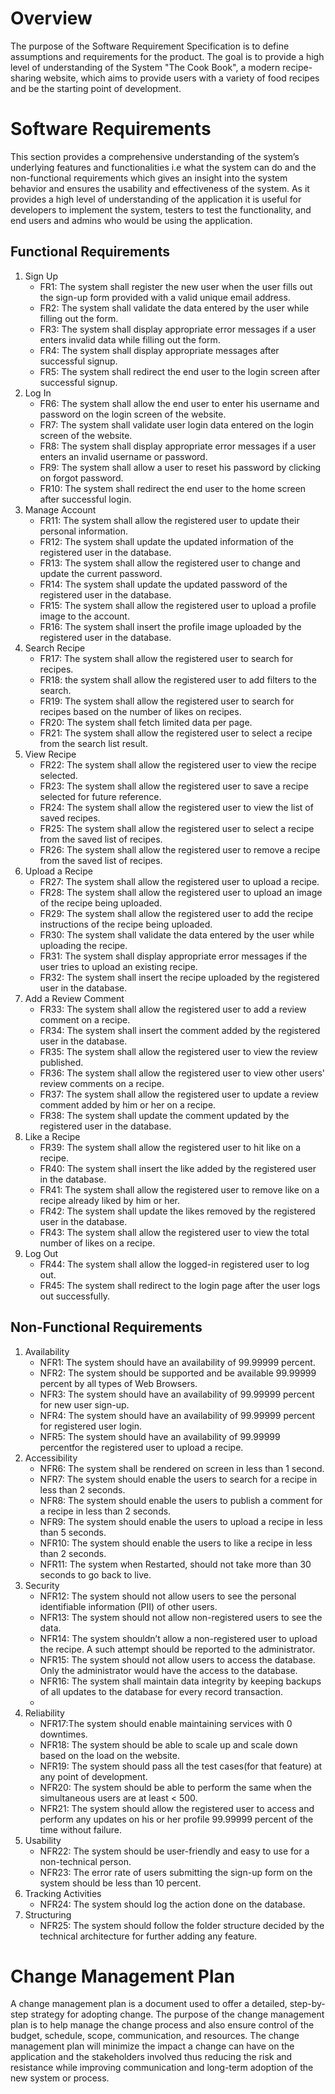 # Overview

The purpose of the Software Requirement Specification is to define assumptions and requirements for the product. The goal is to provide a high level of understanding of the System "The Cook Book", a modern recipe-sharing website, which aims to provide users with a variety of food recipes and be the starting point of development. 

# Software Requirements

This section provides a comprehensive understanding of the system’s underlying features and functionalities i.e what the system can do and the non-functional requirements which gives an insight into the system behavior and ensures the usability and effectiveness of the system. As it provides a high level of understanding of the application it is useful for developers to implement the system, testers to test the functionality, and end users and admins who would be using the application.

## Functional Requirements
<ol type="1">
    <li> Sign Up
        <ul type="1">
            <li>FR1: The system shall register the new user when the user fills out the sign-up form provided with a valid unique
                email address.</li>
            <li>FR2: The system shall validate the data entered by the user while filling out the form.</li>
            <li>FR3: The system shall display appropriate error messages if a user enters invalid data while filling out the form.</li>
            <li>FR4: The system shall display appropriate messages after successful signup.</li>
            <li>FR5: The system shall redirect the end user to the login screen after successful signup.</li>
        </ul>
    </li>
    <li> Log In
        <ul type="1">
            <li>FR6: The system shall allow the end user to enter his username and password on the login screen of the website.</li>
            <li>FR7: The system shall validate user login data entered on the login screen of the website.</li>
            <li>FR8: The system shall display appropriate error messages if a user enters an invalid username or password.</li>
            <li>FR9: The system shall allow a user to reset his password by clicking on forgot password.</li>
            <li>FR10: The system shall redirect the end user to the home screen after successful login.</li>
        </ul>
    </li>
    <li> Manage Account
        <ul type="1">
            <li>FR11: The system shall allow the registered user to update their personal information.</li>
            <li>FR12: The system shall update the updated information of the registered user in the database.</li>
            <li>FR13: The system shall allow the registered user to change and update the current password.</li>
            <li>FR14: The system shall update the updated password of the registered user in the database.</li>  
            <li>FR15: The system shall allow the registered user to upload a profile image to the account.</li> 
            <li>FR16: The system shall insert the profile image uploaded by the registered user in the database.</li>  
        </ul>
    </li>
    <li> Search Recipe
        <ul type="1">
            <li>FR17: The system shall allow the registered user to search for recipes.</li>
            <li>FR18: the system shall allow the registered user to add filters to the search.</li>
            <li>FR19: The system shall allow the registered user to search for recipes based on the number of likes on recipes.</li>
            <li>FR20: The system shall fetch limited data per page.</li>
            <li>FR21: The system shall allow the registered user to select a recipe from the search list result.</li>
        </ul>
    </li>
    <li> View Recipe
        <ul type="1">
            <li>FR22: The system shall allow the registered user to view the recipe selected.</li>
            <li>FR23: The system shall allow the registered user to save a recipe selected for future reference.</li>
            <li>FR24: The system shall allow the registered user to view the list of saved recipes.</li>
            <li>FR25: The system shall allow the registered user to select a recipe from the saved list of recipes.</li>
            <li>FR26: The system shall allow the registered user to remove a recipe from the saved list of recipes.</li>
        </ul>
    </li>
    <li> Upload a Recipe
        <ul type="1">
            <li>FR27: The system shall allow the registered user to upload a recipe.</li>
            <li>FR28: The system shall allow the registered user to upload an image of the recipe being uploaded.</li>
            <li>FR29: The system shall allow the registered user to add the recipe instructions of the recipe being uploaded.</li>
            <li>FR30: The system shall validate the data entered by the user while uploading the recipe.</li>
            <li>FR31: The system shall display appropriate error messages if the user tries to upload an existing recipe.</li>
            <li>FR32: The system shall insert the recipe uploaded by the registered user in the database.</li>
        </ul>
    </li>
    <li> Add a Review Comment
        <ul type="1">
            <li>FR33: The system shall allow the registered user to add a review comment on a recipe.</li>
            <li>FR34: The system shall insert the comment added by the registered user in the database.</li>
            <li>FR35: The system shall allow the registered user to view the review published.</li>
            <li>FR36: The system shall allow the registered user to view other users' review comments on a recipe.</li>
            <li>FR37: The system shall allow the registered user to update a review comment added by him or her on a recipe.</li>
            <li>FR38: The system shall update the comment updated by the registered user in the database.</li>
        </ul>
    </li>
    <li> Like a Recipe
        <ul type="1">
            <li>FR39: The system shall allow the registered user to hit like on a recipe.</li>
            <li>FR40: The system shall insert the like added by the registered user in the database.</li>
            <li>FR41: The system shall allow the registered user to remove like on a recipe already liked by him or her.</li>
            <li>FR42: The system shall update the likes removed by the registered user in the database.</li>
            <li>FR43: The system shall allow the registered user to view the total number of likes on a recipe.</li>
        </ul>
    </li>
    <li> Log Out
        <ul type="1">
            <li>FR44: The system shall allow the logged-in registered user to log out.</li>
            <li>FR45: The system shall redirect to the login page after the user logs out successfully.</li>
        </ul>
    </li>
</ol>

## Non-Functional Requirements
<ol type="2">
    <li> Availability
        <ul type="1">
            <li>NFR1: The system should have an availability of 99.99999 percent.</li>
            <li>NFR2: The system should be supported and be available 99.99999 percent by all types of Web Browsers.</li>
            <li>NFR3: The system should have an availability of 99.99999 percent for new user sign-up.</li>
            <li>NFR4: The system should have an availability of 99.99999 percent for registered user login.</li>
            <li>NFR5: The system should have an availability of 99.99999 percentfor the registered user to upload a recipe.</li>
        </ul>
    </li>
    <li> Accessibility
        <ul type="1">
            <li>NFR6: The system shall be rendered on screen in less than 1 second.</li>
            <li>NFR7: The system should enable the users to search for a recipe in less than 2 seconds.</li>
            <li>NFR8: The system should enable the users to publish a comment for a recipe in less than 2 seconds.</li>
            <li>NFR9: The system should enable the users to upload a recipe in less than 5 seconds.</li>
            <li>NFR10: The system should enable the users to like a recipe in less than 2 seconds.</li>
            <li>NFR11: The system when Restarted, should not take more than 30 seconds to go back to live.</li>
        </ul>
    </li>
    <li> Security
        <ul type="1">
            <li>NFR12: The system should not allow users to see the personal identifiable information (PII) of other users.</li>
            <li>NFR13: The system should not allow non-registered users to see the data.</li>
            <li>NFR14: The system shouldn’t allow a  non-registered user to upload the recipe. A such attempt should be reported to the administrator.     </li>
            <li>NFR15: The system should not allow users to access the database. Only the administrator would have the access to the database.</li>
            <li>NFR16: The system shall maintain data integrity by keeping backups of all updates to the database for every record transaction.<li>
        </ul>
    </li>
    <li> Reliability
        <ul type="1">
            <li>NFR17:The system should enable maintaining services with 0 downtimes.</li>
            <li>NFR18: The system should be able to scale up and scale down based on the load on the website.</li>
            <li>NFR19: The system should pass all the test cases(for that feature) at any point of development.</li>
            <li>NFR20: The system should be able to perform the same when the simultaneous users are at least < 500.</li>
            <li>NFR21: The system should allow the registered user to access and perform any updates on his or her profile 99.99999 percent of the time without failure.</li>
        </ul>
    </li>
    <li> Usability
        <ul type="1">
            <li>NFR22: The system should be user-friendly and easy to use for a non-technical person.</li>
            <li>NFR23: The error rate of users submitting the sign-up form on the system should be less than 10 percent.</li>
        </ul>
    </li>
    <li> Tracking Activities
        <ul type="1">
            <li>NFR24: The system should log the action done on the database.</li>
        </ul>
    </li>
    <li> Structuring
        <ul type="1">
            <li>NFR25: The system should follow the folder structure decided by the technical architecture for further adding any feature.</li>
        </ul>
    </li>
</ol>

# Change Management Plan

A change management plan is a document used to offer a detailed, step-by-step strategy for adopting change. The purpose of the change management plan is to help manage the change process and also ensure control of the budget, schedule, scope, communication, and resources. The change management plan will minimize the impact a change can have on the application and the stakeholders involved thus reducing the risk and resistance while improving communication and long-term adoption of the new system or process.
